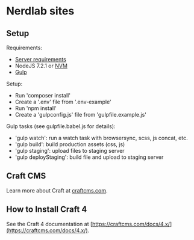 # Nerdlab sites

## Setup

Requirements:
- [Server requirements](https://github.com/craftcms/docs/blob/master/en/requirements.md)
- NodeJS 7.2.1 or [NVM](https://github.com/creationix/nvm)
- [Gulp](https://gulpjs.com/)

Setup:
- Run 'composer install'
- Create a '.env' file from '.env-example'
- Run 'npm install'
- Create a 'gulpconfig.js' file from 'gulpfile.example.js'

Gulp tasks (see gulpfile.babel.js for details):
- 'gulp watch': run a watch task with browsersync, scss, js concat, etc.
- 'gulp build': build production assets (css, js)
- 'gulp staging': upload files to staging server
- 'gulp deployStaging': build file and upload to staging server

## Craft CMS

Learn more about Craft at [craftcms.com](https://craftcms.com).

## How to Install Craft 4

See the Craft 4 documentation at [https://craftcms.com/docs/4.x/](https://craftcms.com/docs/4.x/).